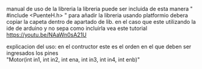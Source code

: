 manual de uso de la libreria 
la libreria puede ser incluida de esta manera 
" #include <PuenteH.h>   "
para añadir la libreria usando platformio debera copiar la capeta dentro de apartado de lib.
en el caso que este utilizando la ide de arduino y no sepa como incluirla vea este tutorial https://youtu.be/NAaWn0sA21U
                                                                                                                                      
explicacion del uso:
en el contructor este es el orden en el que deben ser ingresados los pines                                                                                                    
"Motor(int in1, int in2, int ena, int in3, int in4, int enb)"
